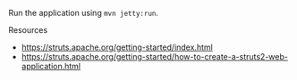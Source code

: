Run the application using <code>mvn jetty:run</code>.

Resources
* https://struts.apache.org/getting-started/index.html
* https://struts.apache.org/getting-started/how-to-create-a-struts2-web-application.html